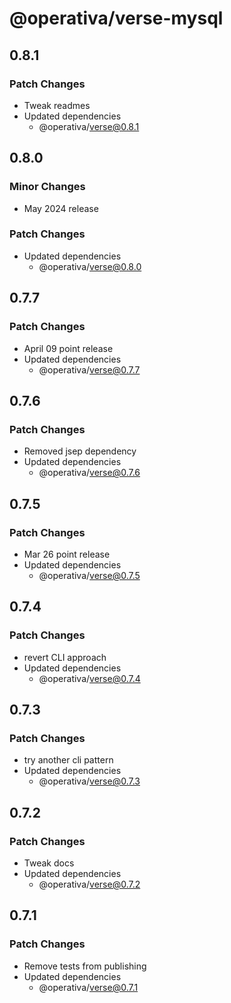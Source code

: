 # @operativa/verse-mysql

## 0.8.1

### Patch Changes

- Tweak readmes
- Updated dependencies
  - @operativa/verse@0.8.1

## 0.8.0

### Minor Changes

- May 2024 release

### Patch Changes

- Updated dependencies
  - @operativa/verse@0.8.0

## 0.7.7

### Patch Changes

- April 09 point release
- Updated dependencies
  - @operativa/verse@0.7.7

## 0.7.6

### Patch Changes

- Removed jsep dependency
- Updated dependencies
  - @operativa/verse@0.7.6

## 0.7.5

### Patch Changes

- Mar 26 point release
- Updated dependencies
  - @operativa/verse@0.7.5

## 0.7.4

### Patch Changes

- revert CLI approach
- Updated dependencies
  - @operativa/verse@0.7.4

## 0.7.3

### Patch Changes

- try another cli pattern
- Updated dependencies
  - @operativa/verse@0.7.3

## 0.7.2

### Patch Changes

- Tweak docs
- Updated dependencies
  - @operativa/verse@0.7.2

## 0.7.1

### Patch Changes

- Remove tests from publishing
- Updated dependencies
  - @operativa/verse@0.7.1
